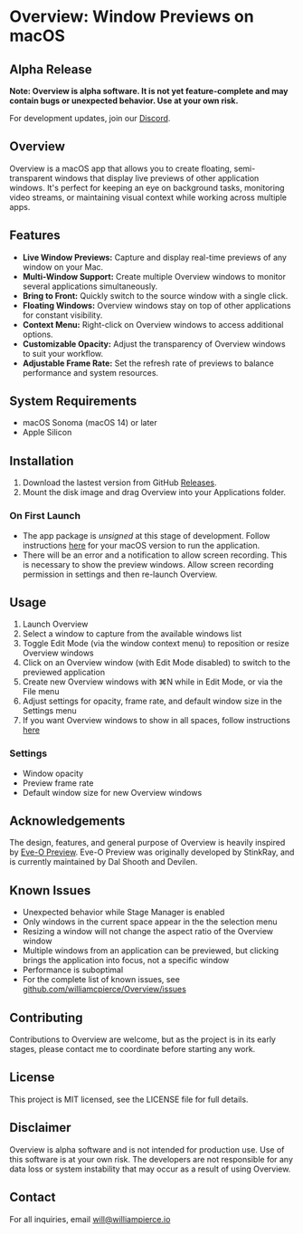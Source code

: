 # Overview: Window Previews on macOS

## Alpha Release

**Note: Overview is alpha software. It is not yet feature-complete and may contain bugs or unexpected behavior. Use at your own risk.**

For development updates, join our [Discord](https://discord.gg/ZFXK5txaVh).

## Overview

Overview is a macOS app that allows you to create floating, semi-transparent windows that display live previews of other application windows. It's perfect for keeping an eye on background tasks, monitoring video streams, or maintaining visual context while working across multiple apps.

## Features

- **Live Window Previews:** Capture and display real-time previews of any window on your Mac.
- **Multi-Window Support:** Create multiple Overview windows to monitor several applications simultaneously.
- **Bring to Front:** Quickly switch to the source window with a single click.
- **Floating Windows:** Overview windows stay on top of other applications for constant visibility.
- **Context Menu:** Right-click on Overview windows to access additional options.
- **Customizable Opacity:** Adjust the transparency of Overview windows to suit your workflow.
- **Adjustable Frame Rate:** Set the refresh rate of previews to balance performance and system resources.

## System Requirements

- macOS Sonoma (macOS 14) or later
- Apple Silicon

## Installation

1. Download the lastest version from GitHub [Releases](https://github.com/williamcpierce/Overview/releases).
2. Mount the disk image and drag Overview into your Applications folder.

### On First Launch
- The app package is *unsigned* at this stage of development. Follow instructions [here](https://support.apple.com/guide/mac-help/open-a-mac-app-from-an-unknown-developer-mh40616/mac) for your macOS version to run the application.  
- There will be an error and a notification to allow screen recording. This is necessary to show the preview windows. Allow screen recording permission in settings and then re-launch Overview. 

## Usage

1. Launch Overview
2. Select a window to capture from the available windows list
3. Toggle Edit Mode (via the window context menu) to reposition or resize Overview windows
4. Click on an Overview window (with Edit Mode disabled) to switch to the previewed application
5. Create new Overview windows with ⌘N while in Edit Mode, or via the File menu
6. Adjust settings for opacity, frame rate, and default window size in the Settings menu
7. If you want Overview windows to show in all spaces, follow instructions [here](https://support.apple.com/guide/mac-help/work-in-multiple-spaces-mh14112/mac#:~:text=On%20your%20Mac%2C%20Control%2Dclick,app%20opens%20in%20every%20space.)

### Settings

- Window opacity
- Preview frame rate
- Default window size for new Overview windows

## Acknowledgements

The design, features, and general purpose of Overview is heavily inspired by [Eve-O Preview](https://github.com/Proopai/eve-o-preview). 
Eve-O Preview was originally developed by StinkRay, and is currently maintained by Dal Shooth and Devilen. 

## Known Issues

- Unexpected behavior while Stage Manager is enabled
- Only windows in the current space appear in the the selection menu
- Resizing a window will not change the aspect ratio of the Overview window
- Multiple windows from an application can be previewed, but clicking brings the application into focus, not a specific window
- Performance is suboptimal
- For the complete list of known issues, see [github.com/williamcpierce/Overview/issues](https://github.com/williamcpierce/Overview/issues?q=is%3Aopen+is%3Aissue+label%3Abug)

## Contributing

Contributions to Overview are welcome, but as the project is in its early stages, please contact me to coordinate before starting any work.

## License

This project is MIT licensed, see the LICENSE file for full details. 

## Disclaimer

Overview is alpha software and is not intended for production use. Use of this software is at your own risk. The developers are not responsible for any data loss or system instability that may occur as a result of using Overview.

## Contact

For all inquiries, email will@williampierce.io

